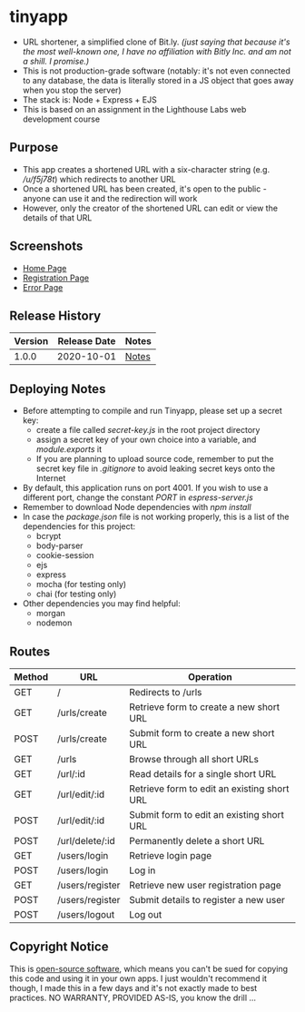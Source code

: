 # tinyapp

* URL shortener, a simplified clone of Bit.ly. *(just saying that because it's the most well-known one, I have no affiliation with Bitly Inc. and am not a shill. I promise.)*
* This is not production-grade software (notably: it's not even connected to any database, the data is literally stored in a JS object that goes away when you stop the server)
* The stack is: Node + Express + EJS
* This is based on an assignment in the Lighthouse Labs web development course

## Purpose

* This app creates a shortened URL with a six-character string (e.g. */u/f5j78t*) which redirects to another URL
* Once a shortened URL has been created, it's open to the public - anyone can use it and the redirection will work
* However, only the creator of the shortened URL can edit or view the details of that URL

## Screenshots
* [Home Page]('./docs/mainPage.png)
* [Registration Page]('./docs/register.png)
* [Error Page]('./docs/error.png)

## Release History

Version | Release Date | Notes
---|---|---
1.0.0 | 2020-10-01 | [Notes](https://github.com/sherwin-kwan/tinyapp/blob/master/release-notes/1.0.0.md)

## Deploying Notes

* Before attempting to compile and run Tinyapp, please set up a secret key:
  * create a file called *secret-key.js* in the root project directory
  * assign a secret key of your own choice into a variable, and *module.exports* it
  * If you are planning to upload source code, remember to put the secret key file in *.gitignore* to avoid leaking secret keys onto the Internet
* By default, this application runs on port 4001. If you wish to use a different port, change the constant *PORT* in *espress-server.js*
* Remember to download Node dependencies with *npm install*
* In case the *package.json* file is not working properly, this is a list of the dependencies for this project:
  * bcrypt
  * body-parser
  * cookie-session
  * ejs
  * express
  * mocha (for testing only)
  * chai (for testing only)
* Other dependencies you may find helpful:
  * morgan
  * nodemon


## Routes

Method|URL|Operation
---|---|---
GET | / | Redirects to /urls
GET | /urls/create | Retrieve form to create a new short URL 
POST | /urls/create | Submit form to create a new short URL 
GET | /urls | Browse through all short URLs
GET | /url/:id | Read details for a single short URL
GET | /url/edit/:id | Retrieve form to edit an existing short URL
POST | /url/edit/:id | Submit form to edit an existing short URL
POST | /url/delete/:id | Permanently delete a short URL
GET | /users/login | Retrieve login page
POST | /users/login | Log in
GET | /users/register | Retrieve new user registration page
POST | /users/register | Submit details to register a new user
POST | /users/logout | Log out


## Copyright Notice

This is [open-source software](https://github.com/sherwin-kwan/tinyapp/blob/master/LICENSE), which means you can't be sued for copying this code and using it in your own apps. I just wouldn't recommend it though, I made this in a few days and it's not exactly made to best practices. NO WARRANTY, PROVIDED AS-IS, you know the drill ...

